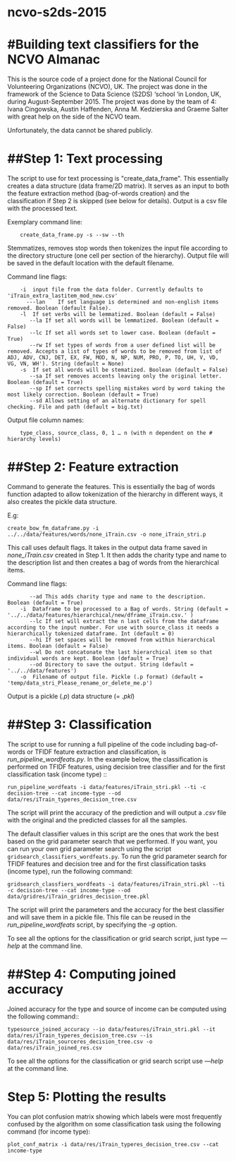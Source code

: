 # ncvo-s2ds-2015

#Building text classifiers for the NCVO Almanac
=============================

This is the source code of a project done for the National Council for Volunteering Organizations (NCVO), UK. The project was done in the framework of the Science to Data Science (S2DS) ‘school ‘in London, UK, during August-September 2015. 
The project was done by the team of 4: Ivana Cingowska,  Austin Haffenden, Anna M. Kedzierska and Graeme Salter with great help on the side of the NCVO team.

Unfortunately, the data cannot be shared publicly.

##Step 1: Text processing
=======================

The script to use for text processing is "create_data_frame". This essentially creates a data structure (data frame/2D matrix). It serves as an input to both the feature extraction method (bag-of-words creation) and the classification if Step 2 is skipped (see below for details). Output is a csv file with the processed text. 

Exemplary command line:
```
	create_data_frame.py -s --sw --th 
```
Stemmatizes, removes stop words then tokenizes the input file according to the directory structure (one cell per section of the hierarchy). Output file will be saved in the default location with the default filename. 

Command line flags:
```
	-i 	input file from the data folder. Currently defaults to 'iTrain_extra_lastitem_mod_new.csv'
      ---lan	If set language is determined and non-english items removed. Boolean (default False). 
	-l	If set verbs will be lemmatized. Boolean (default = False)
       --la	If set all words will be lemmatized. Boolean (default = False)
       --lc	If set all words set to lower case. Boolean (default = True)
       --rw	If set types of words from a user defined list will be removed. Accepts a list of types of words to be removed from list of ADJ, ADV, CNJ, DET, EX, FW, MOD, N, NP, NUM, PRO, P, TO, UH, V, VD, VG, VN, WH'). String (default = None)
	-s	If set all words will be stematized. Boolean (default = False)
       --sa	If set removes accents leaving only the original letter. Boolean (default = True)
       --sp	If set corrects spelling mistakes word by word taking the most likely correction. Boolean (default = True)
       --sd	Allows setting of an alternate dictionary for spell checking. File and path (default = big.txt)
```

Output file column names:
```
	type_class, source_class, 0, 1 … n (with n dependent on the # hierarchy levels)
```
##Step 2: Feature extraction
==========================

Command to generate the features. 
This is essentially the bag of words function adapted to allow tokenization of the hierarchy in different ways, it also creates the pickle data structure. 

E.g:
```
create_bow_fm_dataframe.py -i ../../data/features/words/none_iTrain.csv -o none_iTrain_stri.p
```

This call uses default flags. It takes in the output data frame saved in *none_iTrain.csv* created in Step 1. It then adds the charity type and name to the description list and then creates a bag of words from the hierarchical items. 
 
Command line flags:
```
       --ad	This adds charity type and name to the description. Boolean (default = True)
	-i	Dataframe to be processed to a Bag of words. String (default = '../../data/features/hierarchical/new/dframe_iTrain.csv.' )
       --lc	If set will extract the n last cells from the dataframe according to the input number. For use with source_class it needs a hierarchically tokenized dataframe. Int (default = 0)
       --hi	If set spaces will be removed from within hierarchical items. Boolean (default = False)
       --wl	Do not concatonate the last hierarchical item so that individual words are kept. Boolean (default = True)
       --od	Directory to save the output. String (default = '../../data/features')
	-o	Filename of output file. Pickle (.p format) (default = 'temp/data_stri_Please_rename_or_delete_me.p')
```
Output is a pickle (*.p*) data structure (= *.pkl*)

##Step 3: Classification
======================

The script to use for running a full pipeline of the code including bag-of-words or TFIDF feature extraction and classification, is *run_pipeline_wordfeats.py*. In the example below, the classification is performed on TFIDF features, using decision tree classifier and for the first classification task (income type) ::

```
run_pipeline_wordfeats -i data/features/iTrain_stri.pkl --ti -c decision-tree --cat income-type --od data/res/iTrain_typeres_decision_tree.csv
```

The script will print the accuracy of the prediction and will output a *.csv* file with the original and the predicted classes for all the samples.

The default classifier values in this script are the ones that work the best based on the grid parameter search that we performed. If you want, you can run your own grid parameter search using the script ``gridsearch_classifiers_wordfeats.py``. To run the grid parameter search for TFIDF features and decision tree and for the first classification tasks (income type), run the following command:
```
gridsearch_classfiers_wordfeats -i data/features/iTrain_stri.pkl --ti -c decision-tree --cat income-type --od data/gridres/iTrain_gridres_decision_tree.pkl
```

The script will print the parameters and the accuracy for the best classifier and will save them in a pickle file. This file can be reused in the *run_pipeline_wordfeats* script, by specifying the *-g* option.

To see all the options for the classification or grid search script, just type *—help* at the command line.

##Step 4: Computing joined accuracy
=================================

Joined accuracy for the type and source of income can be computed using the following command::
```
typesource_joined_accuracy --io data/features/iTrain_stri.pkl --it data/res/iTrain_typeres_decision_tree.csv --is data/res/iTrain_sourceres_decision_tree.csv -o data/res/iTrain_joined_res.csv
```

To see all the options for the classification or grid search script use *—help* at the command line.  

Step 5: Plotting the results
============================

You can plot confusion matrix showing which labels were most frequently confused by the algorithm on some classification task using the following command (for income type):
```
plot_conf_matrix -i data/res/iTrain_typeres_decision_tree.csv --cat income-type
```

